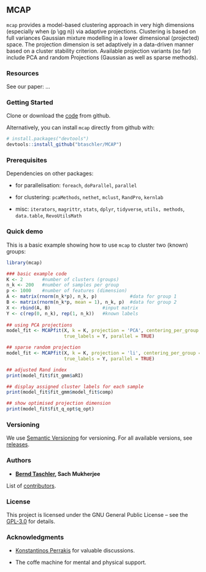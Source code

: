 <!-- README.md is generated from README.Rmd. Please edit that file -->

## MCAP

`mcap` provides a model-based clustering approach in very high
dimensions (especially when \(p \gg n\)) via adaptive projections.
Clustering is based on full variances Gaussian mixture modelling in a
lower dimensional (projected) space. The projection dimension is set
adaptively in a data-driven manner based on a cluster stability
criterion. Available projection variants (so far) include PCA and random
Projections (Gaussian as well as sparse methods).

### Resources

See our paper: …

### Getting Started

Clone or download the [code](https://github.com/btaschler/MCAP) from
github.

Alternatively, you can install `mcap` directly from github with:

``` r
# install.packages("devtools")
devtools::install_github("btaschler/MCAP")
```

### Prerequisites

Dependencies on other packages:

  - for parallelisation: `foreach`, `doParallel`, `parallel`

  - for clustering: `pcaMethods`, `nethet`, `mclust`, `RandPro`,
    `kernlab`

  - misc: `iterators`, `magrittr`, `stats`, `dplyr`, `tidyverse`,
    `utils, methods`, `data.table`, `RevoUtilsMath`

### Quick demo

This is a basic example showing how to use `mcap` to cluster two (known)
groups:

``` r
library(mcap)

### basic example code
K <- 2       #number of clusters (groups)
n_k <- 200   #number of samples per group
p <- 1000    #number of features (dimension)
A <- matrix(rnorm(n_k*p), n_k, p)            #data for group 1
B <- matrix(rnorm(n_k*p, mean = 1), n_k, p)  #data for group 2
X <- rbind(A, B)                   #input matrix
Y <- c(rep(0, n_k), rep(1, n_k))   #known labels
           
## using PCA projections
model_fit <- MCAPfit(X, k = K, projection = 'PCA', centering_per_group = FALSE,
                     true_labels = Y, parallel = TRUE)

## sparse random projection
model_fit <- MCAPfit(X, k = K, projection = 'li', centering_per_group = FALSE,
                     true_labels = Y, parallel = TRUE)

## adjusted Rand index
print(model_fit$fit_gmm$aRI)

## display assigned cluster labels for each sample
print(model_fit$fit_gmm$model_fit$comp)

## show optimised projection dimension
print(model_fit$fit_q_opt$q_opt)
```

### Versioning

We use [Semantic Versioning](http://semver.org/) for versioning. For all
available versions, see
[releases](https://github.com/btaschler/MCAP/releases).

### Authors

  - **[Bernd Taschler](https://github.com/btaschler), Sach Mukherjee**

List of
[contributors](https://github.com/btaschler/MCAP/graphs/contributors).

### License

This project is licensed under the GNU General Public License – see the
[GPL-3.0](https://www.gnu.org/licenses/gpl-3.0.en.html) for details.

### Acknowledgments

  - [Konstantinos Perrakis](https://github.com/kperrakis) for valuable
    discussions.

  - The coffe machine for mental and physical support.

